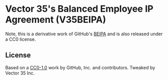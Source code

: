 # Vector 35's Balanced Employee IP Agreement (V35BEIPA)

Note, this is a derivative work of GitHub's [BEIPA](https://github.com/github/balanced-employee-ip-agreement) and is also released under a CC0 license.

## License

Based on a [CC0-1.0](LICENSE.md) work by GitHub, Inc. and contributors. Tweaked by Vector 35 Inc.

